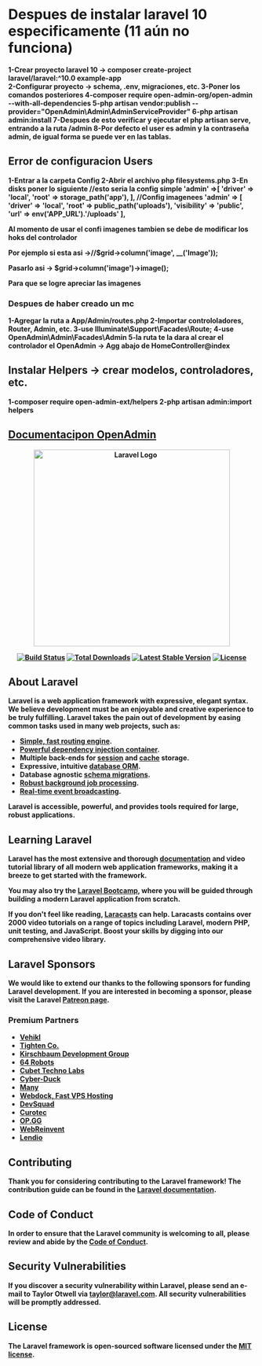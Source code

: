 <h1>Despues de instalar laravel 10 especificamente <strong>(11 aún no funciona)<strong></h1>

1-Crear proyecto laravel 10 -> composer create-project laravel/laravel:^10.0 example-app <br>
2-Configurar proyecto -> schema, .env, migraciones, etc.
3-Poner los comandos posteriores
4-composer require open-admin-org/open-admin --with-all-dependencies
5-php artisan vendor:publish --provider="OpenAdmin\Admin\AdminServiceProvider"
6-php artisan admin:install
7-Despues de esto verificar y ejecutar el php artisan serve, entrando a la ruta /admin
8-Por defecto el user es admin y la contraseña admin, de igual forma se puede ver en las tablas.

<h2>Error de configuracion Users</h2>
1-Entrar a la carpeta Config
2-Abrir el archivo php filesystems.php
3-En disks poner lo siguiente 
//esto seria la config simple
'admin' =>[
    'driver' => 'local',
    'root' => storage_path('app'),
],
//Config imagenees
'admin' => [
    'driver' => 'local',
    'root' => public_path('uploads'),
    'visibility' => 'public',
    'url' => env('APP_URL').'/uploads'
],

<strong>Al momento de usar el confi imagenes tambien se debe de modificar los hoks del controlador</strong>

<p>Por ejemplo si esta asi ->//$grid->column('image', __('Image'));</p>
<p>Pasarlo asi -> $grid->column('image')->image();</p>
<p>Para que se logre apreciar las imagenes</p>

<h3>Despues de haber creado un mc </h3>
1-Agregar la ruta a App/Admin/routes.php
2-Importar controloladores, Router, Admin, etc.
3-use Illuminate\Support\Facades\Route;
4-use OpenAdmin\Admin\Facades\Admin
5-la ruta te la dara al crear el controlador el OpenAdmin -> Agg abajo de HomeController@index

<h2>Instalar Helpers -> crear modelos, controladores, etc.</h2> 
1-composer require open-admin-ext/helpers
2-php artisan admin:import helpers


<h2><a href="https://open-admin.org/docs" target="_blank">Documentacipon OpenAdmin</a></h2>

<p align="center"><a href="https://laravel.com" target="_blank"><img src="https://raw.githubusercontent.com/laravel/art/master/logo-lockup/5%20SVG/2%20CMYK/1%20Full%20Color/laravel-logolockup-cmyk-red.svg" width="400" alt="Laravel Logo"></a></p>

<p align="center">
<a href="https://github.com/laravel/framework/actions"><img src="https://github.com/laravel/framework/workflows/tests/badge.svg" alt="Build Status"></a>
<a href="https://packagist.org/packages/laravel/framework"><img src="https://img.shields.io/packagist/dt/laravel/framework" alt="Total Downloads"></a>
<a href="https://packagist.org/packages/laravel/framework"><img src="https://img.shields.io/packagist/v/laravel/framework" alt="Latest Stable Version"></a>
<a href="https://packagist.org/packages/laravel/framework"><img src="https://img.shields.io/packagist/l/laravel/framework" alt="License"></a>
</p>

## About Laravel

Laravel is a web application framework with expressive, elegant syntax. We believe development must be an enjoyable and creative experience to be truly fulfilling. Laravel takes the pain out of development by easing common tasks used in many web projects, such as:

- [Simple, fast routing engine](https://laravel.com/docs/routing).
- [Powerful dependency injection container](https://laravel.com/docs/container).
- Multiple back-ends for [session](https://laravel.com/docs/session) and [cache](https://laravel.com/docs/cache) storage.
- Expressive, intuitive [database ORM](https://laravel.com/docs/eloquent).
- Database agnostic [schema migrations](https://laravel.com/docs/migrations).
- [Robust background job processing](https://laravel.com/docs/queues).
- [Real-time event broadcasting](https://laravel.com/docs/broadcasting).

Laravel is accessible, powerful, and provides tools required for large, robust applications.

## Learning Laravel

Laravel has the most extensive and thorough [documentation](https://laravel.com/docs) and video tutorial library of all modern web application frameworks, making it a breeze to get started with the framework.

You may also try the [Laravel Bootcamp](https://bootcamp.laravel.com), where you will be guided through building a modern Laravel application from scratch.

If you don't feel like reading, [Laracasts](https://laracasts.com) can help. Laracasts contains over 2000 video tutorials on a range of topics including Laravel, modern PHP, unit testing, and JavaScript. Boost your skills by digging into our comprehensive video library.

## Laravel Sponsors

We would like to extend our thanks to the following sponsors for funding Laravel development. If you are interested in becoming a sponsor, please visit the Laravel [Patreon page](https://patreon.com/taylorotwell).

### Premium Partners

- **[Vehikl](https://vehikl.com/)**
- **[Tighten Co.](https://tighten.co)**
- **[Kirschbaum Development Group](https://kirschbaumdevelopment.com)**
- **[64 Robots](https://64robots.com)**
- **[Cubet Techno Labs](https://cubettech.com)**
- **[Cyber-Duck](https://cyber-duck.co.uk)**
- **[Many](https://www.many.co.uk)**
- **[Webdock, Fast VPS Hosting](https://www.webdock.io/en)**
- **[DevSquad](https://devsquad.com)**
- **[Curotec](https://www.curotec.com/services/technologies/laravel/)**
- **[OP.GG](https://op.gg)**
- **[WebReinvent](https://webreinvent.com/?utm_source=laravel&utm_medium=github&utm_campaign=patreon-sponsors)**
- **[Lendio](https://lendio.com)**

## Contributing

Thank you for considering contributing to the Laravel framework! The contribution guide can be found in the [Laravel documentation](https://laravel.com/docs/contributions).

## Code of Conduct

In order to ensure that the Laravel community is welcoming to all, please review and abide by the [Code of Conduct](https://laravel.com/docs/contributions#code-of-conduct).

## Security Vulnerabilities

If you discover a security vulnerability within Laravel, please send an e-mail to Taylor Otwell via [taylor@laravel.com](mailto:taylor@laravel.com). All security vulnerabilities will be promptly addressed.

## License

The Laravel framework is open-sourced software licensed under the [MIT license](https://opensource.org/licenses/MIT).
